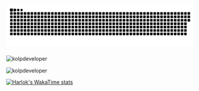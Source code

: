 
 <img width="600" src="assets/github-snake.svg" alt="snake"/>
</p>


<h3>   </h3>

<p align="left"> <img src="https://komarev.com/ghpvc/?username=kolpdeveloper&label=Profile%20views&color=0e75b6&style=flat" alt="kolpdeveloper" /> </p>
 
<p> <img align="center" src="https://github-readme-stats.vercel.app/api?username=kolpdeveloper&show_icons=true&locale=en&theme=onedark" alt="kolpdeveloper" /></p>

<p>

  
</p>

<p>

                          
 
</p>

[![Harlok's WakaTime stats](https://github-readme-stats.vercel.app/api/wakatime?username=kolp&show_icons=true&theme=tokyonight&count_private=true&layout=compact)](https://github.com/anuraghazra/github-readme-stats)
